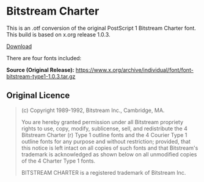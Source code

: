 # Bitstream Charter
This is an .otf conversion of the original PostScript 1 Bitstream Charter font. This build is based on x.org release 1.0.3.

[Download](https://github.com/Peplow/Bitstream-Charter/archive/master.zip)

There are four fonts included:



**Source (Original Release):**
https://www.x.org/archive/individual/font/font-bitstream-type1-1.0.3.tar.gz

## Original Licence

> (c) Copyright 1989-1992, Bitstream Inc., Cambridge, MA.
> 
> You are hereby granted permission under all Bitstream propriety rights
> to use, copy, modify, sublicense, sell, and redistribute the 4 Bitstream
> Charter (r) Type 1 outline fonts and the 4 Courier Type 1 outline fonts
> for any purpose and without restriction; provided, that this notice is
> left intact on all copies of such fonts and that Bitstream's trademark
> is acknowledged as shown below on all unmodified copies of the 4 Charter
> Type 1 fonts.
> 
> BITSTREAM CHARTER is a registered trademark of Bitstream Inc.
